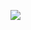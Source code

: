 ![](https://user-images.githubusercontent.com/111342294/223765044-5fcfc41b-0b5f-4b56-bd64-9aeefba39791.png)
